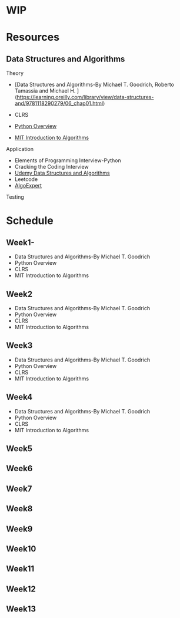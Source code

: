 # WIP

# Resources

## Data Structures and Algorithms
Theory
- [Data Structures and Algorithms-By Michael T. Goodrich, Roberto Tamassia and Michael H. ]
(https://learning.oreilly.com/library/view/data-structures-and/9781118290279/06_chap01.html)

- CLRS

- [Python Overview](https://www.udemy.com/course/complete-python-bootcamp/learn/lecture/9442462?start=435#overview)

- [MIT Introduction to Algorithms](https://ocw.mit.edu/courses/electrical-engineering-and-computer-science/6-006-introduction-to-algorithms-fall-2011/lecture-videos/lecture-1-algorithmic-thinking-peak-finding/)

Application
- Elements of Programming Interview-Python
- Cracking the Coding Interview
- [Udemy Data Structures and Algorithms](https://www.udemy.com/course/algorithms-and-data-structures-in-python/learn/lecture/5808496#overview)
- Leetcode
- [AlgoExpert](https://www.algoexpert.io/questions)

Testing

# Schedule

## Week1- 
- Data Structures and Algorithms-By Michael T. Goodrich
- Python Overview
- CLRS
- MIT Introduction to Algorithms

## Week2
- Data Structures and Algorithms-By Michael T. Goodrich
- Python Overview
- CLRS
- MIT Introduction to Algorithms

## Week3
- Data Structures and Algorithms-By Michael T. Goodrich
- Python Overview
- CLRS
- MIT Introduction to Algorithms

## Week4
- Data Structures and Algorithms-By Michael T. Goodrich
- Python Overview
- CLRS
- MIT Introduction to Algorithms

## Week5
## Week6
## Week7
## Week8
## Week9
## Week10
## Week11
## Week12
## Week13
